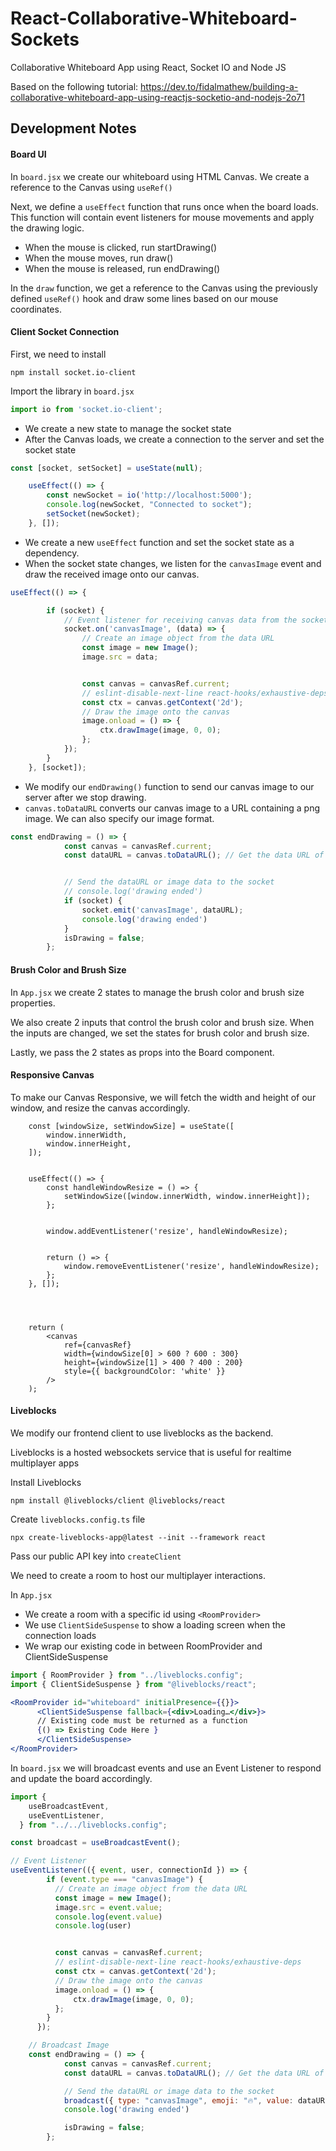 # React-Collaborative-Whiteboard-Sockets
Collaborative Whiteboard App using React, Socket IO and Node JS

Based on the following tutorial: https://dev.to/fidalmathew/building-a-collaborative-whiteboard-app-using-reactjs-socketio-and-nodejs-2o71

## Development Notes
#### Board UI

In `board.jsx` we create our whiteboard using HTML Canvas. We create a reference to the Canvas using `useRef()`

Next, we define a `useEffect` function that runs once when the board loads. This function will contain event listeners for mouse movements and apply the drawing logic. 

- When the mouse is clicked, run startDrawing()
- When the mouse moves, run draw()
- When the mouse is released, run endDrawing()

In the `draw` function, we get a reference to the Canvas using the previously defined `useRef()` hook and draw some lines based on our mouse coordinates. 

#### Client Socket Connection
First, we need to install 
```
npm install socket.io-client
```

Import the library in `board.jsx`
```jsx
import io from 'socket.io-client';
```

- We create a new state to manage the socket state
- After the Canvas loads, we create a connection to the server and set the socket state

```jsx
const [socket, setSocket] = useState(null);

    useEffect(() => {
        const newSocket = io('http://localhost:5000');
        console.log(newSocket, "Connected to socket");
        setSocket(newSocket);
    }, []);
```

- We create a new `useEffect` function and set the socket state as a dependency. 
- When the socket state changes, we listen for the `canvasImage` event and draw the received image onto our canvas. 

```jsx
useEffect(() => {

        if (socket) {
            // Event listener for receiving canvas data from the socket
            socket.on('canvasImage', (data) => {
                // Create an image object from the data URL
                const image = new Image();
                image.src = data;


                const canvas = canvasRef.current;
                // eslint-disable-next-line react-hooks/exhaustive-deps
                const ctx = canvas.getContext('2d');
                // Draw the image onto the canvas
                image.onload = () => {
                    ctx.drawImage(image, 0, 0);
                };
            });
        }
    }, [socket]);
```

- We modify our `endDrawing()` function to send our canvas image to our server after we stop drawing. 
- `canvas.toDataURL` converts our canvas image to a URL containing a png image. We can also specify our image format. 

```jsx
const endDrawing = () => {
            const canvas = canvasRef.current;
            const dataURL = canvas.toDataURL(); // Get the data URL of the canvas content


            // Send the dataURL or image data to the socket
            // console.log('drawing ended')
            if (socket) {
                socket.emit('canvasImage', dataURL);
                console.log('drawing ended')
            }
            isDrawing = false;
        };
```

#### Brush Color and Brush Size
In `App.jsx` we create 2 states to manage the brush color and brush size properties. 

We also create 2 inputs that control the brush color and brush size. When the inputs are changed, we set the states for brush color and brush size. 

Lastly, we pass the 2 states as props into the Board component. 

#### Responsive Canvas
To make our Canvas Responsive, we will fetch the width and height of our window, and resize the canvas accordingly. 

```JSX
    const [windowSize, setWindowSize] = useState([
        window.innerWidth,
        window.innerHeight,
    ]);


    useEffect(() => {
        const handleWindowResize = () => {
            setWindowSize([window.innerWidth, window.innerHeight]);
        };


        window.addEventListener('resize', handleWindowResize);


        return () => {
            window.removeEventListener('resize', handleWindowResize);
        };
    }, []);




    return (
        <canvas
            ref={canvasRef}
            width={windowSize[0] > 600 ? 600 : 300}
            height={windowSize[1] > 400 ? 400 : 200}
            style={{ backgroundColor: 'white' }}
        />
    );
```

#### Liveblocks
We modify our frontend client to use liveblocks as the backend. 

Liveblocks is a hosted websockets service that is useful for realtime multiplayer apps

Install Liveblocks
```
npm install @liveblocks/client @liveblocks/react
```

Create `liveblocks.config.ts` file
```
npx create-liveblocks-app@latest --init --framework react
```

Pass our public API key into `createClient`

We need to create a room to host our multiplayer interactions. 

In `App.jsx`
- We create a room with a specific id using `<RoomProvider>`
- We use `ClientSideSuspense` to show a loading screen when the connection loads
- We wrap our existing code in between RoomProvider and ClientSideSuspense

```jsx
import { RoomProvider } from "../liveblocks.config";
import { ClientSideSuspense } from "@liveblocks/react";

<RoomProvider id="whiteboard" initialPresence={{}}>
      <ClientSideSuspense fallback={<div>Loading…</div>}>
      // Existing code must be returned as a function
      {() => Existing Code Here }
      </ClientSideSuspense>
</RoomProvider>
```

In `board.jsx` we will broadcast events and use an Event Listener to respond and update the board accordingly. 

```jsx
import {
    useBroadcastEvent,
    useEventListener,
  } from "../../liveblocks.config";

const broadcast = useBroadcastEvent();

// Event Listener
useEventListener(({ event, user, connectionId }) => {
        if (event.type === "canvasImage") {
          // Create an image object from the data URL
          const image = new Image();
          image.src = event.value;
          console.log(event.value)
          console.log(user)


          const canvas = canvasRef.current;
          // eslint-disable-next-line react-hooks/exhaustive-deps
          const ctx = canvas.getContext('2d');
          // Draw the image onto the canvas
          image.onload = () => {
              ctx.drawImage(image, 0, 0);
          };
        }
      });

    // Broadcast Image
    const endDrawing = () => {
            const canvas = canvasRef.current;
            const dataURL = canvas.toDataURL(); // Get the data URL of the canvas content

            // Send the dataURL or image data to the socket
            broadcast({ type: "canvasImage", emoji: "🔥", value: dataURL })
            console.log('drawing ended')

            isDrawing = false;
        };

```